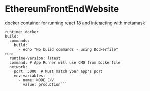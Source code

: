 # EthereumFrontEndWebsite
docker container for running react 18 and interacting with metamask 


```version: 1.0
runtime: docker
build:
  commands:
    build:
      - echo "No build commands - using Dockerfile"
run:
  runtime-version: latest
  command: # App Runner will use CMD from Dockerfile
  network:
    port: 3000  # Must match your app's port
    env-variables:
      - name: NODE_ENV
        value: production```

